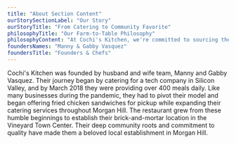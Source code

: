 ```yaml
---
title: "About Section Content"
ourStorySectionLabel: "Our Story"
ourStoryTitle: "From Catering to Community Favorite"
philosophyTitle: "Our Farm-to-Table Philosophy"
philosophyContent: "At Cochi's Kitchen, we're committed to sourcing the freshest local ingredients, partnering with farms like Spade and Plow Organics to bring you seasonal, sustainable food that tastes incredible while supporting our community."
foundersNames: "Manny & Gabby Vasquez"
foundersTitle: "Founders & Chefs"
---
```


Cochi's Kitchen was founded by husband and wife team, Manny and Gabby Vasquez. Their journey began by catering for a tech company in Silicon Valley, and by March 2018 they were providing over 400 meals daily. Like many businesses during the pandemic, they had to pivot their model and began offering fried chicken sandwiches for pickup while expanding their catering services throughout Morgan Hill. The restaurant grew from these humble beginnings to establish their brick-and-mortar location in the Vineyard Town Center. Their deep community roots and commitment to quality have made them a beloved local establishment in Morgan Hill.
